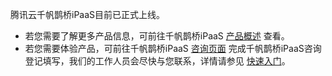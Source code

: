 

腾讯云千帆鹊桥iPaaS目前已正式上线。
- 若您需要了解更多产品信息，可前往千帆鹊桥iPaaS [产品概述](https://cloud.tencent.com/document/product/1270/46589) 查看。
- 若您需要体验产品，可前往千帆鹊桥iPaaS [咨询页面](https://cloud.tencent.com/apply/p/5tgx7ibxzl) 完成千帆鹊桥iPaaS咨询登记填写，我们的工作人员会尽快与您联系，详情请参见 [快速入门](https://cloud.tencent.com/document/product/1270/46586)。
